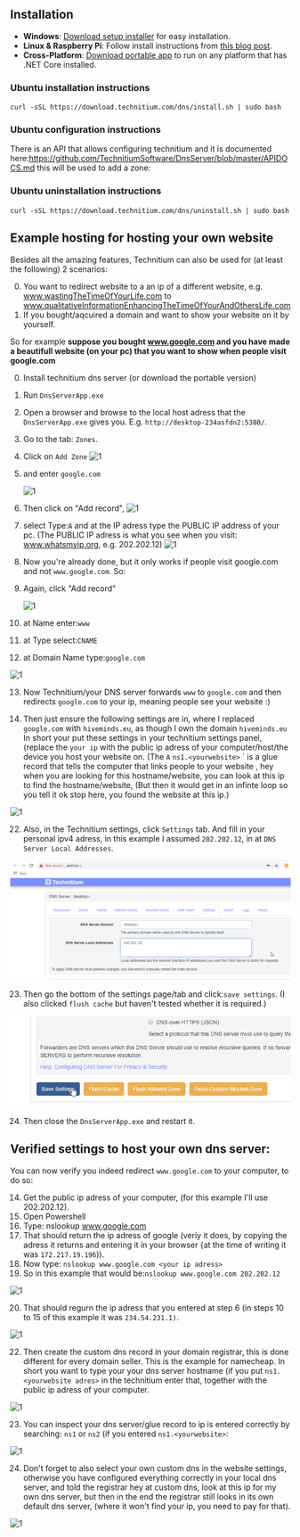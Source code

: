 

## Installation
- **Windows**: [Download setup installer](https://download.technitium.com/dns/DnsServerSetup.zip) for easy installation.
- **Linux & Raspberry Pi**: Follow install instructions from [this blog post](https://blog.technitium.com/2017/11/running-dns-server-on-ubuntu-linux.html).
- **Cross-Platform**: [Download portable app](https://download.technitium.com/dns/DnsServerPortable.tar.gz) to run on any platform that has .NET Core installed.

### Ubuntu installation instructions
```
curl -sSL https://download.technitium.com/dns/install.sh | sudo bash
```
### Ubuntu configuration instructions
There is an API that allows configuring technitium and it is documented here:https://github.com/TechnitiumSoftware/DnsServer/blob/master/APIDOCS.md this will be used  to add a zone:


### Ubuntu uninstallation instructions
```
curl -sSL https://download.technitium.com/dns/uninstall.sh | sudo bash
```



## Example hosting for hosting your own website
Besides all the amazing features, Technitium can also be used for (at least the following) 2 scenarios:

  0. You want to redirect website to a an ip of a different website, e.g. www.wastingTheTimeOfYourLife.com to www.qualitativeInformationEnhancingTheTimeOfYourAndOthersLife.com
  1. If you bought/aqcuired a domain and want to show your website on it by yourself.

So for example **suppose you bought www.google.com and you have made a beautifull website (on your pc) that you want to show when people visit google.com**

 0. Install technitium dns server (or download the portable version)
 1. Run `DnsServerApp.exe`
 2. Open a browser and browse to the local host adress that the `DnsServerApp.exe` gives you. E.g. `http://desktop-234asfdn2:5380/`.
 3. Go to the tab: `Zones`.
 4. Click on `Add Zone`
	![1](./ExamplePictures/4.png)
 5. and enter `google.com`
 
	![1](./ExamplePictures/5.png)
 6. Then click on "Add record", 
	![1](./ExamplePictures/6.png)
 7. select Type:`A` and at the IP adress type the PUBLIC IP address of your pc. (The PUBLIC IP adress is what you see when you visit: www.whatsmyip.org, e.g. 202.202.12)
	![1](./ExamplePictures/7.png)
 8. Now you're already done, but it only works if people visit google.com and not `www.google.com`. So:
 9. Again, click "Add record"
 
	![1](./ExamplePictures/9.png)
 10. at Name enter:`www`
 11. at Type select:`CNAME`
 12. at Domain Name type:`google.com`
 
![1](./ExamplePictures/12.png)

 13. Now Technitium/your DNS server forwards `www` to `google.com` and then redirects `google.com` to your ip, meaning people see your website :)
 
 21. Then just ensure the following settings are in, where I replaced `google.com` with `hiveminds.eu`, as though I own the domain `hiveminds.eu` In short your put these settings in your technitium settings panel, (replace the `your ip` with the public ip adress of your computer/host/the device you host your website on. (The `A` `ns1.<yourwebsite>` `<your public ip adress> is a glue record that tells the computer that links people to your website , hey when you are looking for this hostname/website, you can look at this ip to find the hostname/website, (But then it would get in an infinte loop so you tell it ok stop here, you found the website at this ip.)

![1](./ExamplePictures/Final_dns_settings.png)

 22. Also, in the Technitium settings, click `Settings` tab. And fill in your personal ipv4 adress, in this example I assumed `202.202.12`, in at `DNS Server Local Addresses`. 

![1](./ExamplePictures/21.png)

 23. Then go the bottom of the settings page/tab and click:`save settings`. (I also clicked `flush cache` but haven't tested whether it is required.) 

![1](./ExamplePictures/22.png)

24. Then close the `DnsServerApp.exe` and restart it.

## Verified settings to host your own dns server:
 You can now verify you indeed redirect `www.google.com` to your computer, to do so: 
 
 14. Get the public ip adress of your computer, (for this example I'll use 202.202.12).
 15. Open Powershell
 16. Type: nslookup www.google.com
 17. That should return the ip adress of google (veriy it does, by copying the adress it returns and entering it in your browser {at the time of writing it was `172.217.19.196`)).
 18. Now type: `nslookup www.google.com <your ip adress>`
 19. So in this example that would be:`nslookup www.google.com 202.202.12`
 
![1](./ExamplePictures/19.png)

 20. That should regurn the ip adress that you entered at step 6 (in steps 10 to 15 of this example it was `234.54.231.1)`.
 
![1](./ExamplePictures/20.png)


 22. Then create the custom dns record in your domain registrar, this is done different for every domain seller. This is the example for namecheap. In short you want to type your your dns server hostname (if you put `ns1.<yourwebsite adres>` in the technitium enter that, together with the public ip adress of your computer. 

![1](./ExamplePictures/registrar.png)

 23. You can inspect your dns server/glue record to ip is entered correctly by searching: `ns1` or `ns2` (if you entered `ns1.<yourwebsite>`:

![1](./ExamplePictures/registrar2.png)

 24. Don't forget to also select your own custom dns in the website settings, otherwise you have configured everything correctly in your local dns server, and told the registrar hey at custom dns, look at this ip for my own dns server, but then in the end the registrar still looks in its own default dns server, (where it won't find your ip, you need to pay for that).

![1](./ExamplePictures/registrar3.png)


